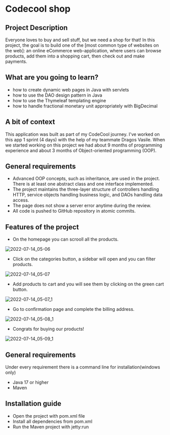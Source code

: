 # Codecool shop

## Project Description

Everyone loves to buy and sell stuff, but we need a shop for that! In this
project, the goal is to build one of the [most common type of websites on the
web]: an online eCommerce web-application, where users can browse products, add them into
a shopping cart, then check out and make payments.

## What are you going to learn?

- how to create dynamic web pages in Java with servlets
- how to use the DAO design pattern in Java
- how to use the Thymeleaf templating engine
- how to handle fractional monetary unit appropriately with BigDecimal

## A bit of context

This application was built as part of my CodeCool journey.
I've worked on this app 1 sprint (4 days) with the help of my teammate Dragos Vasile.
When we started working on this project we had about 9 months of programming experience and about 3 months of Object-oriented programming (OOP).

## General requirements

- Advanced OOP concepts, such as inheritance, are used in the project. There is at least one abstract class and one interface implemented.
- The project maintains the three-layer structure of controllers handling HTTP, service objects handling business logic, and DAOs handling data access.
- The page does not show a server error anytime during the review.
- All code is pushed to GitHub repository in atomic commits.

## Features of the project

- On the homepage you can scrooll all the products.

![2022-07-14_05-06](https://user-images.githubusercontent.com/89748211/178888165-fdb87868-b97c-4d32-8640-24efab8f1894.png)

- Click on the categories button, a sidebar will open and you can filter products.

![2022-07-14_05-07](https://user-images.githubusercontent.com/89748211/178888349-ae799b7a-d117-4fc1-9e4a-91ca85061aea.png)

- Add products to cart and you will see them by clicking on the green cart button.

![2022-07-14_05-07_1](https://user-images.githubusercontent.com/89748211/178888656-24a09e2c-c113-4281-b719-b5985b26dfac.png)

- Go to confirmation page and complete the billing address.

![2022-07-14_05-08_1](https://user-images.githubusercontent.com/89748211/178888801-deaec42e-7e48-4f35-ad69-ac6518b27d38.png)

- Congrats for buying our products!

![2022-07-14_05-09_1](https://user-images.githubusercontent.com/89748211/178888923-4cb6a062-9e25-486c-a2e6-54f7c8ea37fe.png)

## General requirements

Under every requirement there is a command line for installation(windows only)

- Java 17 or higher
- Maven

## Installation guide

- Open the project with pom.xml file
- Install all dependencies from pom.xml
- Run the Maven project with jetty:run
